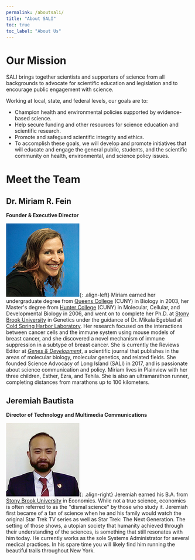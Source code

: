 ```yaml
---
permalink: /aboutsali/
title: "About SALI"
toc: true
toc_label: "About Us"
---
```

# Our Mission
SALI brings together scientists and supporters of science from all backgrounds to advocate for scientific education and legislation and to encourage public engagement with science.

Working at local, state, and federal levels, our goals are to:

* Champion health and environmental policies supported by evidence-based science.
* Help secure funding and other resources for science education and scientific research.
* Promote and safeguard scientific integrity and ethics.
* To accomplish these goals, we will develop and promote initiatives that will educate and engage the general public, students, and the scientific community on health, environmental, and science policy issues.

# Meet the Team
## Dr. Miriam R. Fein

**Founder & Executive Director**

![image-left](/assets/images/biophotos/MiriamFein.png){: .align-left} Miriam earned her undergraduate degree from [Queens College](http://www.qc.cuny.edu/Pages/home.aspx) (CUNY) in Biology in 2003, her Master's degree from [Hunter College](http://www.hunter.cuny.edu) (CUNY) in Molecular, Cellular, and Developmental Biology in 2006, and went on to complete her Ph.D. at [Stony Brook University](http://www.stonybrook.edu/) in Genetics under the guidance of Dr. Mikala Egeblad at [Cold Spring Harbor Laboratory](https://www.cshl.edu/). Her research focused on the interactions between cancer cells and the  immune system using mouse models of breast cancer, and she discovered a  novel mechanism of immune suppression in a subtype of breast cancer. She is currently the Reviews Editor at *[Genes & Developmen](http://genesdev.cshlp.org/)t*, a scientific journal that publishes in the areas of molecular biology,  molecular genetics, and related fields. She founded Science Advocacy of  Long Island (SALI) in 2017, and is passionate about science  communication and policy. Miriam lives in Plainview with her three  children, Esther, Ezra, and Tehila. She is also an ultramarathon runner, completing distances from marathons up to 100 kilometers.

## Jeremiah Bautista

**Director of Technology and Multimedia Communications**

![image-right](/assets/images/biophotos/JeremiahBautista.png){: .align-right} Jeremiah earned his B.A. from [Stony Brook University](http://www.stonybrook.edu/) in Economics. While not a true science, economics is often referred to  as the "dismal science" by those who study it. Jeremiah first became of a fan of science when he and his family would watch the original Star Trek TV series as well as Star Trek: The Next Generation. The setting of those shows, a utopian society that humanity achieved through their understanding of the sciences, is something that still resonates with him today. He currently works as the sole Systems Administrator for several medical practices. In his spare time you will likely find him running the beautiful trails throughout New York.

